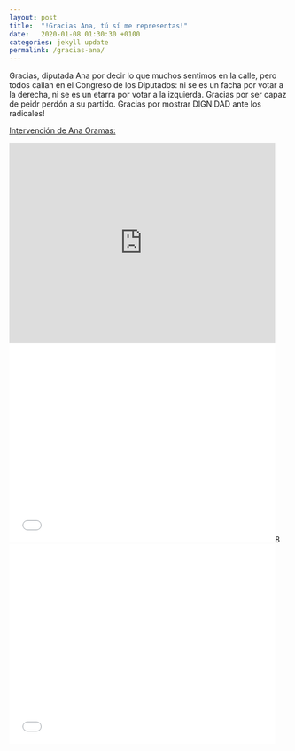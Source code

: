 ```yaml
---
layout: post
title:  "!Gracias Ana, tú sí me representas!"
date:   2020-01-08 01:30:30 +0100
categories: jekyll update
permalink: /gracias-ana/
---
```



Gracias, diputada Ana por decir lo que muchos sentimos en la calle, pero todos callan en el Congreso de los Diputados: ni se es un facha por votar a la derecha, ni se es un etarra por votar a la izquierda. Gracias por ser capaz de peidr perdón a su partido. Gracias por mostrar DIGNIDAD ante los radicales!


[Intervención de Ana Oramas:](https://youtu.be/MGLhkiLaeaE)
<iframe width="480" height="360" src="https://youtu.be/MGLhkiLaeaE" frameborder="0"></iframe>
<iframe width="480" height="360" src="//www.youtube.com/embed/w0K1wwSJZoc" frameborder="0" allowfullscreen="allowfullscreen"></iframe>8

<iframe width="480" height="360" src="//youtu.be/MGLhkiLaeaE" frameborder="0" allowfullscreen="allowfullscreen"></iframe>
